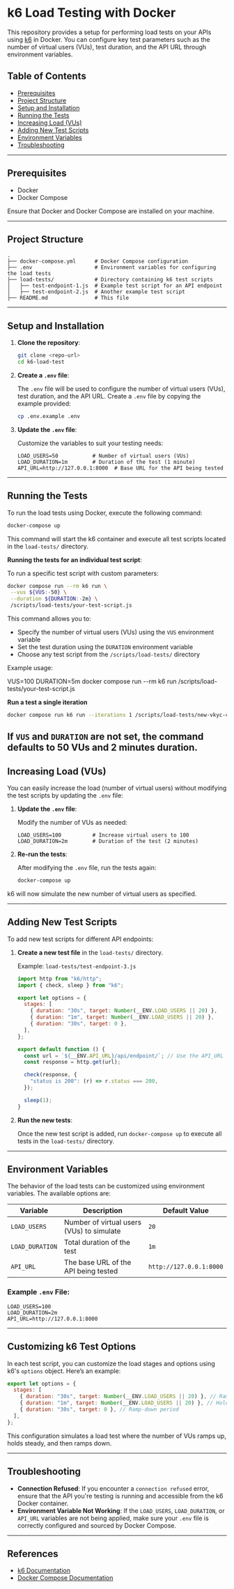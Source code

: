 # k6 Load Testing with Docker

This repository provides a setup for performing load tests on your APIs using [k6](https://k6.io/) in Docker. You can configure key test parameters such as the number of virtual users (VUs), test duration, and the API URL through environment variables.

## **Table of Contents**

- [Prerequisites](#prerequisites)
- [Project Structure](#project-structure)
- [Setup and Installation](#setup-and-installation)
- [Running the Tests](#running-the-tests)
- [Increasing Load (VUs)](#increasing-load-vus)
- [Adding New Test Scripts](#adding-new-test-scripts)
- [Environment Variables](#environment-variables)
- [Troubleshooting](#troubleshooting)

---

## **Prerequisites**

- Docker
- Docker Compose

Ensure that Docker and Docker Compose are installed on your machine.

---

## **Project Structure**

```plaintext
.
├── docker-compose.yml      # Docker Compose configuration
├── .env                    # Environment variables for configuring the load tests
├── load-tests/             # Directory containing k6 test scripts
│   ├── test-endpoint-1.js  # Example test script for an API endpoint
│   ├── test-endpoint-2.js  # Another example test script
├── README.md               # This file
```

---

## **Setup and Installation**

1. **Clone the repository**:

   ```bash
   git clone <repo-url>
   cd k6-load-test
   ```

2. **Create a `.env` file**:

   The `.env` file will be used to configure the number of virtual users (VUs), test duration, and the API URL. Create a `.env` file by copying the example provided:

   ```bash
   cp .env.example .env
   ```

3. **Update the `.env` file**:

   Customize the variables to suit your testing needs:

   ```env
   LOAD_USERS=50           # Number of virtual users (VUs)
   LOAD_DURATION=1m        # Duration of the test (1 minute)
   API_URL=http://127.0.0.1:8000  # Base URL for the API being tested
   ```

---

## **Running the Tests**

To run the load tests using Docker, execute the following command:

```bash
docker-compose up
```

This command will start the k6 container and execute all test scripts located in the `load-tests/` directory.

**Running the tests for an individual test script**:

To run a specific test script with custom parameters:

```bash
docker compose run --rm k6 run \
 --vus ${VUS:-50} \
 --duration ${DURATION:-2m} \
 /scripts/load-tests/your-test-script.js
```

This command allows you to:

- Specify the number of virtual users (VUs) using the `VUS` environment variable
- Set the test duration using the `DURATION` environment variable
- Choose any test script from the `/scripts/load-tests/` directory

Example usage:

VUS=100 DURATION=5m docker compose run --rm k6 run /scripts/load-tests/your-test-script.js

**Run a test a single iteration**

```bash
docker compose run k6 run --iterations 1 /scripts/load-tests/new-vkyc-create.js
```

## If `VUS` and `DURATION` are not set, the command defaults to 50 VUs and 2 minutes duration.

## **Increasing Load (VUs)**

You can easily increase the load (number of virtual users) without modifying the test scripts by updating the `.env` file:

1. **Update the `.env` file**:

   Modify the number of VUs as needed:

   ```env
   LOAD_USERS=100          # Increase virtual users to 100
   LOAD_DURATION=2m        # Duration of the test (2 minutes)
   ```

2. **Re-run the tests**:

   After modifying the `.env` file, run the tests again:

   ```bash
   docker-compose up
   ```

k6 will now simulate the new number of virtual users as specified.

---

## **Adding New Test Scripts**

To add new test scripts for different API endpoints:

1. **Create a new test file** in the `load-tests/` directory.

   Example: `load-tests/test-endpoint-3.js`

   ```javascript
   import http from "k6/http";
   import { check, sleep } from "k6";

   export let options = {
     stages: [
       { duration: "30s", target: Number(__ENV.LOAD_USERS || 20) },
       { duration: "1m", target: Number(__ENV.LOAD_USERS || 20) },
       { duration: "30s", target: 0 },
     ],
   };

   export default function () {
     const url = `${__ENV.API_URL}/api/endpoint/`; // Use the API_URL from environment variables
     const response = http.get(url);

     check(response, {
       "status is 200": (r) => r.status === 200,
     });

     sleep(1);
   }
   ```

2. **Run the new tests**:

   Once the new test script is added, run `docker-compose up` to execute all tests in the `load-tests/` directory.

---

## **Environment Variables**

The behavior of the load tests can be customized using environment variables. The available options are:

| Variable        | Description                               | Default Value           |
| --------------- | ----------------------------------------- | ----------------------- |
| `LOAD_USERS`    | Number of virtual users (VUs) to simulate | `20`                    |
| `LOAD_DURATION` | Total duration of the test                | `1m`                    |
| `API_URL`       | The base URL of the API being tested      | `http://127.0.0.1:8000` |

### **Example `.env` File:**

```env
LOAD_USERS=100
LOAD_DURATION=2m
API_URL=http://127.0.0.1:8000
```

---

## **Customizing k6 Test Options**

In each test script, you can customize the load stages and options using k6's `options` object. Here’s an example:

```javascript
export let options = {
  stages: [
    { duration: "30s", target: Number(__ENV.LOAD_USERS || 20) }, // Ramp-up period
    { duration: "1m", target: Number(__ENV.LOAD_USERS || 20) }, // Hold at the max VUs
    { duration: "30s", target: 0 }, // Ramp-down period
  ],
};
```

This configuration simulates a load test where the number of VUs ramps up, holds steady, and then ramps down.

---

## **Troubleshooting**

- **Connection Refused**: If you encounter a `connection refused` error, ensure that the API you're testing is running and accessible from the k6 Docker container.
- **Environment Variable Not Working**: If the `LOAD_USERS`, `LOAD_DURATION`, or `API_URL` variables are not being applied, make sure your `.env` file is correctly configured and sourced by Docker Compose.

---

## **References**

- [k6 Documentation](https://k6.io/docs/)
- [Docker Compose Documentation](https://docs.docker.com/compose/)
